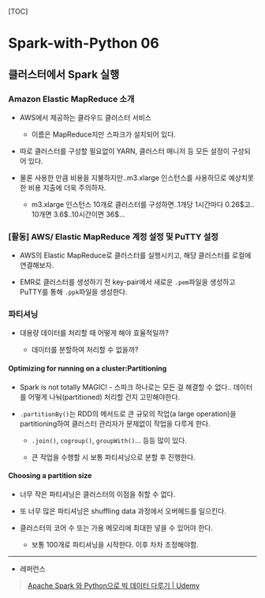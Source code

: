 [TOC]

# Spark-with-Python 06

## 클러스터에서 Spark 실행

### Amazon Elastic MapReduce 소개

- AWS에서 제공하는 클라우드 클러스터 서비스
  
  - 이름은 MapReduce지만 스파크가 설치되어 있다.

- 따로 클러스터를 구성할 필요없이 YARN, 클러스터 매니저 등 모든 설정이 구성되어 있다.

- 물론 사용한 만큼 비용을 지불하지만..m3.xlarge 인스턴스를 사용하므로 예상치못한 비용 지출에 더욱 주의하자.
  
  - m3.xlarge 인스턴스 10개로 클러스터를 구성하면..1개당 1시간마다 0.26\$고.. 10개면 3.6\$..10시간이면 36\$...

### [활동] AWS/ Elastic MapReduce 계정 설정 및 PuTTY 설정

- AWS의 Elastic MapReduce로 클러스터를 실행시키고, 해당 클러스터를 로컬에 연결해보자.

- EMR로 클러스터를 생성하기 전 key-pair에서 새로운 `.pem`파일을 생성하고 PuTTY를 통해 `.ppk`파일을 생성한다.

### 파티셔닝

- 대용량 데이터를 처리할 때 어떻게 해야 효율적일까?
  
  - 데이터를 분할하여 처리할 수 없을까?

#### Optimizing for running on a cluster:Partitioning

- Spark is not totally MAGIC! - 스파크 하나로는 모든 걸 해결할 수 없다.. 데이터를 어떻게 나눠(partitioned) 처리할 건지 고민해야한다.

- `.partitionBy()`는 RDD의 메서드로 큰 규모의 작업(a large operation)을 partitioning하여 클러스터 관리자가 문제없이 작업을 다루게 한다.
  
  - `.join()`, `cogroup()`, `groupWith()`... 등등 많이 있다.
  
  - 큰 작업을 수행할 시 보통 파티셔닝으로 분할 후 진행한다.

#### Choosing a partition size

- 너무 작은 파티셔닝은 클러스터의 이점을 취할 수 없다.

- 또 너무 많은 파티셔닝은 shuffling data 과정에서 오버헤드를 일으킨다.

- 클러스터의 코어 수 또는 가용 메모리에 최대한 넣을 수 있어야 한다.
  
  - 보통 100개로 파티셔닝을 시작한다. 이후 차차 조정해야함.

--- 

- 레퍼런스

> [Apache Spark 와 Python으로 빅 데이터 다루기 | Udemy](https://www.udemy.com/course/best-apache-spark-python/)
